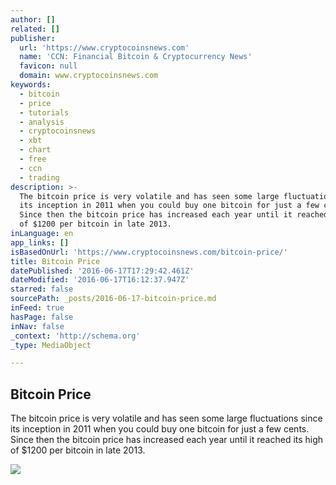 ```yaml
---
author: []
related: []
publisher:
  url: 'https://www.cryptocoinsnews.com'
  name: 'CCN: Financial Bitcoin & Cryptocurrency News'
  favicon: null
  domain: www.cryptocoinsnews.com
keywords:
  - bitcoin
  - price
  - tutorials
  - analysis
  - cryptocoinsnews
  - xbt
  - chart
  - free
  - ccn
  - trading
description: >-
  The bitcoin price is very volatile and has seen some large fluctuations since
  its inception in 2011 when you could buy one bitcoin for just a few cents.
  Since then the bitcoin price has increased each year until it reached its high
  of $1200 per bitcoin in late 2013.
inLanguage: en
app_links: []
isBasedOnUrl: 'https://www.cryptocoinsnews.com/bitcoin-price/'
title: Bitcoin Price
datePublished: '2016-06-17T17:29:42.461Z'
dateModified: '2016-06-17T16:12:37.947Z'
starred: false
sourcePath: _posts/2016-06-17-bitcoin-price.md
inFeed: true
hasPage: false
inNav: false
_context: 'http://schema.org'
_type: MediaObject

---
```

<article style=""><h1>Bitcoin Price</h1><p>The bitcoin price is very volatile and has seen some large fluctuations since its inception in 2011 when you could buy one bitcoin for just a few cents. Since then the bitcoin price has increased each year until it reached its high of $1200 per bitcoin in late 2013.</p><img src="https://www.cryptocoinsnews.com/wp-content/uploads/2015/06/bitcoin-real-time-price-1024x724.jpg" /></article>